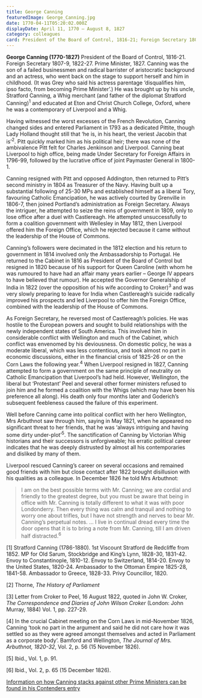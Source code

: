 ```yaml
---
title: George Canning
featuredImage: George_Canning.jpg
date: 1770-04-11T05:20:02.000Z
displayDate: April 11, 1770 – August 8, 1827
category: colleagues
card: President of the Board of Control, 1816-21; Foreign Secretary 1807-9, 1822-27
---
```


**George Canning (1770-1827)** President of the Board of Control, 1816-21. Foreign Secretary 1807-9, 1822-27. Prime Minister, 1827. Canning was the son of a failed businessmen and radical barrister of aristocratic background and an actress, who went back on the stage to support herself and him in childhood. (It was Grey who said his actress parentage ‘disqualifies him, ipso facto, from becoming Prime Minister’.) He was brought up by his uncle, Stratford Canning, a Whig merchant (and father of the diplomat Stratford Canning)<sup>1</sup> and educated at Eton and Christ Church College, Oxford, where he was a contemporary of Liverpool and a Whig.

Having witnessed the worst excesses of the French Revolution, Canning changed sides and entered Parliament in 1793 as a dedicated Pittite, though Lady Holland thought still that ‘he is, in his heart, the veriest Jacobin that is’<sup>2</sup>. Pitt quickly marked him as his political heir; there was none of the ambivalence Pitt felt for Charles Jenkinson and Liverpool. Canning beat Liverpool to high office, being made Under Secretary for Foreign Affairs in 1796-99, followed by the lucrative office of joint Paymaster General in 1800-1.

Canning resigned with Pitt and opposed Addington, then returned to Pitt’s second ministry in 1804 as Treasurer of the Navy. Having built up a substantial following of 25-30 MPs and established himself as a liberal Tory, favouring Catholic Emancipation, he was actively courted by Grenville in 1806-7, then joined Portland’s administration as Foreign Secretary. Always the intriguer, he attempted to seize the reins of government in 1809, only to lose office after a duel with Castlereagh. He attempted unsuccessfully to form a coalition government with Wellesley in May 1812, then Liverpool offered him the Foreign Office, which he rejected because it came without the leadership of the House of Commons.

Canning’s followers were decimated in the 1812 election and his return to government in 1814 involved only the Ambassadorship to Portugal. He returned to the Cabinet in 1816 as President of the Board of Control but resigned in 1820 because of his support for Queen Caroline (with whom he was rumoured to have had an affair many years earlier – George IV appears to have believed that rumour). He accepted the Governor Generalship of India in 1822 (over the opposition of his wife according to Croker)<sup>3</sup> and was very slowly preparing to leave for India when Castlereagh’s suicide radically improved his prospects and led Liverpool to offer him the Foreign Office, combined with the leadership of the House of Commons.

As Foreign Secretary, he reversed most of Castlereagh’s policies. He was hostile to the European powers and sought to build relationships with the newly independent states of South America. This involved him in considerable conflict with Wellington and much of the Cabinet, which conflict was envenomed by his deviousness. On domestic policy, he was a moderate liberal, which was less contentious, and took almost no part in economic discussions, either in the financial crisis of 1825-26 or on the Corn Laws the following year.<sup>4</sup> When Liverpool resigned in 1827, Canning attempted to form a government on the same principle of neutrality on Catholic Emancipation that Liverpool’s had held. However, Wellington, the liberal but ‘Protestant’ Peel and several other former ministers refused to join him and he formed a coalition with the Whigs (which may have been his preference all along). His death only four months later and Goderich’s subsequent feebleness caused the failure of this experiment.

Well before Canning came into political conflict with her hero Wellington, Mrs Arbuthnot saw through him, saying in May 1821, when he appeared no significant threat to her friends, that he was ‘always intriguing and having some dirty under-plot’<sup>5</sup>. The sanctification of Canning by Victorian Whig historians and their successors is unforgiveable; his erratic political career indicates that he was deeply distrusted by almost all his contemporaries and disliked by many of them.

Liverpool rescued Canning’s career on several occasions and remained good friends with him but close contact after 1822 brought disillusion with his qualities as a colleague. In December 1826 he told Mrs Arbuthnot:

> I am on the best possible terms with Mr. Canning; we are cordial and friendly to the greatest degree, but you must be aware that being in office with Mr. Canning is totally different to what it was with poor Londonderry. Then every thing was calm and tranquil and nothing to worry one about trifles, but I have not strength and nerves to bear Mr. Canning’s perpetual notes. … I live in continual dread every time the door opens that it is to bring a note from Mr. Canning, till I am driven half distracted.<sup>6</sup>

\[1] Stratford Canning (1786-1880). 1st Viscount Stratford de Redcliffe from 1852. MP for Old Sarum, Stockbridge and King’s Lynn, 1828-30, 1831-42. Envoy to Constantinople, 1810-12. Envoy to Switzerland, 1814-20. Envoy to the United States, 1820-24. Ambassador to the Ottoman Empire 1825-28, 1841-58. Ambassador to Greece, 1828-33. Privy Councillor, 1820.

\[2] Thorne, _The History of Parliament_

\[3] Letter from Croker to Peel, 16 August 1822, quoted in John W. Croker, _The Correspondence and Diaries of John Wilson Croker_ (London: John Murray, 1884) Vol. 1, pp. 227-29.

\[4] In the crucial Cabinet meeting on the Corn Laws in mid-November 1826, Canning ‘took no part in the argument and said he did not care how it was settled so as they were agreed amongst themselves and acted in Parliament as a corporate body’. Bamford and Wellington, _The Journal of Mrs. Arbuthnot, 1820-32_, Vol. 2, p. 56 (15 November 1826).

\[5] Ibid., Vol. 1, p. 91.

\[6] Ibid., Vol. 2, p. 65 (15 December 1826).

[Information on how Canning stacks against other Prime Ministers can be found in his Contenders entry](/contenders/george-canning)

